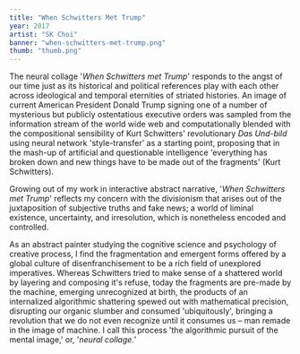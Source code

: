```yaml
---
title: "When Schwitters Met Trump"
year: 2017
artist: "SK Choi"
banner: "when-schwitters-met-trump.png"
thumb: "thumb.png"
---
```


The neural collage '*When Schwitters met Trump*' responds to the angst of our
time just as its historical and political references play with each other
across ideological and temporal eternities of striated histories. An image of
current American President Donald Trump signing one of a number of mysterious
but publicly ostentatious executive orders was sampled from the information
stream of the world wide web and computationally blended with the compositional
sensibility of Kurt Schwitters' revolutionary *Das Und-bild* using neural network
'style-transfer' as a starting point, proposing that in the mash-up of
artificial and questionable intelligence 'everything has broken down and new
things have to be made out of the fragments' (Kurt Schwitters).

Growing out of my work in interactive abstract narrative, '*When Schwitters met
Trump*' reflects my concern with the divisionism that arises out of the
juxtaposition of subjective truths and fake news; a world of liminal existence,
uncertainty, and irresolution, which is nonetheless encoded and controlled.

As an abstract painter studying the cognitive science and psychology of
creative process, I find the fragmentation and emergent forms offered by a
global culture of disenfranchisement to be a rich field of unexplored
imperatives. Whereas Schwitters tried to make sense of a shattered world by
layering and composing it's refuse, today the fragments are pre-made by the
machine, emerging unrecognized at birth, the products of an internalized
algorithmic shattering spewed out with mathematical precision, disrupting our
organic slumber and consumed 'ubiquitously', bringing a revolution that we do
not even recognize until it consumes us – man remade in the image of machine. I
call this process 'the algorithmic pursuit of the mental image,' or, '*neural
collage.*'

